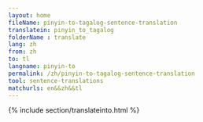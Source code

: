 ```yaml
---
layout: home
fileName: pinyin-to-tagalog-sentence-translation
translatein: pinyin_to_tagalog
folderName : translate
lang: zh
from: zh
to: tl
langname: pinyin-to
permalink: /zh/pinyin-to-tagalog-sentence-translation
tool: sentence-translations
matchurls: en&&zh&&tl
---
```

{% include section/translateinto.html %}

